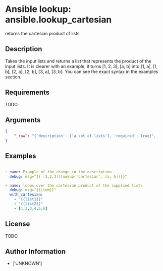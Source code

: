 # Ansible lookup: ansible.lookup_cartesian


returns the cartesian product of lists

## Description

Takes the input lists and returns a list that represents the product of the input lists.
It is clearer with an example, it turns [1, 2, 3], [a, b] into [1, a], [1, b], [2, a], [2, b], [3, a], [3, b]. You can see the exact syntax in the examples section.

## Requirements

TODO

## Arguments

``` json
{
    "_raw": "{'description': ['a set of lists'], 'required': True}",
}
```

## Examples


``` yaml

- name: Example of the change in the description
  debug: msg="{{ [1,2,3]|lookup('cartesian', [a, b])}}"

- name: loops over the cartesian product of the supplied lists
  debug: msg="{{item}}"
  with_cartesian:
    - "{{list1}}"
    - "{{list2}}"
    - [1,2,3,4,5,6]

```

## License

TODO

## Author Information
  - ['UNKNOWN']
